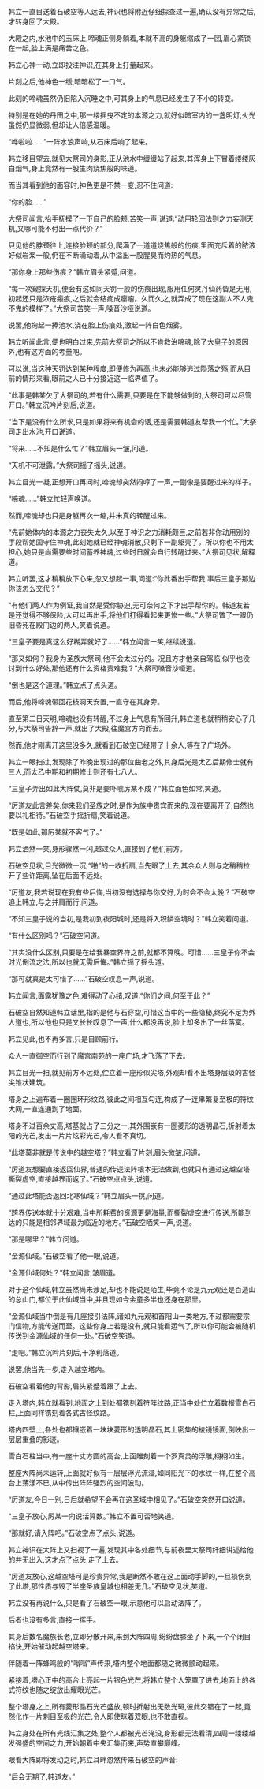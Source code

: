 
韩立一直目送着石破空等人远去,神识也将附近仔细探查过一遍,确认没有异常之后,才转身回了大殿。

大殿之内,水池中的玉床上,啼魂正侧身躺着,本就不高的身躯缩成了一团,眉心紧锁在一起,脸上满是痛苦之色。

韩立心神一动,立即投注神识,在其身上打量起来。

片刻之后,他神色一缓,暗暗松了一口气。

此刻的啼魂虽然仍旧陷入沉睡之中,可其身上的气息已经发生了不小的转变。

特别是在她的丹田之中,那一缕摇曳不定的本源之力,就好似暗室内的一盏明灯,火光虽然仍显微弱,但却让人倍感温暖。

“哗啦啦……”一阵水浪声响,从石床后响了起来。

韩立移目望去,就见大祭司的身影,正从池水中缓缓站了起来,其浑身上下冒着缕缕灰白烟气,身上竟然有一股生肉烧焦般的味道。

而当其看到他的面容时,神色更是不禁一变,忍不住问道:

“你的脸……”

大祭司闻言,抬手抚摸了一下自己的脸颊,苦笑一声,说道:“动用轮回法则之力妄测天机,又哪可能不付出一点代价？”

只见他的脖颈往上,连接脸颊的部分,爬满了一道道烧焦般的伤痕,里面充斥着的脓液好似岩浆一般,仍在不断涌动着,从中溢出一股腥臭而灼热的气息。

“那你身上那些伤痕？”韩立眉头紧蹙,问道。

“每一次窥探天机,便会有这如同天罚一般的伤痕出现,服用任何灵丹仙药皆是无用,初起还只是浓疮瘢痕,之后就会结痂成瘿瘤。久而久之,就弄成了现在这副人不人鬼不鬼的模样了。”大祭司苦笑一声,嗓音沙哑说道。

说罢,他掬起一捧池水,浇在脸上伤痕处,激起一阵白色烟雾。

韩立听闻此言,便也明白过来,先前大祭司之所以不肯救治啼魂,除了大皇子的原因外,也有这方面的考量吧。

可以说,当这种天罚达到某种程度,即便修为再高,也未必能够逃过陨落之殇,而从目前的情形来看,眼前之人已十分接近这一临界值了。

“此事是韩某欠了大祭司的,若有什么需要,只要是在下能够做到的,大祭司可以尽管开口。”韩立沉吟片刻后,说道。

“当下是没有什么所求,只是如果将来有机会的话,还是需要韩道友帮我一个忙。”大祭司走出水池,开口说道。

“将来……不知是什么忙？”韩立眉头一皱,问道。

“天机不可泄露。”大祭司摇了摇头,说道。

韩立目光一凝,正想开口再问时,啼魂却突然闷哼了一声,一副像是要醒过来的样子。

“啼魂……”韩立忙轻声唤道。

然而,啼魂却也只是身躯再次一缩,并未真的转醒过来。

“先前她体内的本源之力丧失太久,以至于神识之力消耗颇巨,之前若非你动用别的手段帮她固守住神魂,此刻她就已经神魂消散,只剩下一副躯壳了。所以你也不用太担心,她只是尚需要些时间蓄养神魂,过些时日就会自行转醒过来。”大祭司见状,解释道。

韩立听罢,这才稍稍放下心来,忽又想起一事,问道:“你此番出手帮我,事后三皇子那边你该怎么交代？”

“有他们两人作为例证,我自然是受你胁迫,无可奈何之下才出手帮你的。韩道友若是还觉得不够保险,大可以再出手,将他们打得看起来更惨一些。”大祭司瞥了一眼仍旧昏死在殿门边的两人,笑着说道。

“三皇子要是真这么好糊弄就好了……”韩立闻言一笑,继续说道。

“那又如何？我身为圣族大祭司,他不会太过分的。况且方才他亲自驾临,似乎也没讨到什么好处,那他还有什么资格责难我？”大祭司嗓音沙哑道。

“倒也是这个道理。”韩立点了点头道。

而后,他将啼魂带回花枝洞天安置,一直守在其身旁。

直至第二日天明,啼魂也没有转醒,不过身上气息有所回升,韩立道也就稍稍安心了几分,与大祭司告辞一声,就出了大殿,往魔宫方向而去。

然而,他才刚离开这里没多久,就看到石破空已经带了十余人,等在了广场外。

韩立一眼扫过,发现除了昨晚出现过的那位曲老之外,其身后光是太乙后期修士就有三人,而太乙中期和初期修士则还有七八人。

“三皇子弄出如此大阵仗,莫非是要吓唬厉某不成？”韩立面色如常,笑道。

“厉道友此言差矣,你来我们圣族之时,是作为族中贵宾而来的,现在要离开了,自然也要以礼相待。”石破空手摇折扇,笑着说道。

“既是如此,那厉某就不客气了。”

韩立洒然一笑,身形骤然一闪,越过众人,直接到了他们前方。

石破空见状,目光微微一沉,“啪”的一收折扇,当先跟了上去,其余众人则与之稍稍拉开了些许距离,坠在后面不远处。

“厉道友,我若说现在我有些后悔,当初没有选择与你交好,为时会不会太晚？”石破空追上韩立,与之并肩而行,问道。

“不知三皇子说的当初,是我初到夜阳城时,还是将入积鳞空境时？”韩立笑着问道。

“有什么区别吗？”石破空问道。

“其实没什么区别,只要是在给我暴空界符之前,就都不算晚。可惜……三皇子你不会时光倒流之法,所以也就无需后悔。”韩立摇了摇头道。

“那可就真是太可惜了……”石破空叹息一声,说道。

韩立闻言,面露犹豫之色,难得动了心绪,叹道:“你们之间,何至于此？”

石破空自然知道韩立话里,指的是他与石穿空,可惜这当中的一些隐秘,终究不足为外人道也,所以他也只是又长长叹息了一声,什么都没再说,脸上却多出了一丝落寞。

韩立见此,也不再多言,只是自顾前行。

众人一直御空而行到了魔宫南苑的一座广场,才飞落了下去。

韩立目光一扫,就见前方不远处,伫立着一座形似尖塔,外观却看不出塔身层级的古怪尖锥状建筑。

塔身之上遍布着一圈圈环形纹路,彼此之间相互勾连,构成了一连串繁复至极的符纹大网,一直连通到了地面。

塔身不过百余丈高,塔基就占了三分之一,其外围嵌有一圈菱形的透明晶石,折射着太阳的光芒,发出一片片炫彩光芒,令人看不真切。

“此塔莫非就是传说中的越空塔？”韩立看了片刻,眉头微皱,问道。

“厉道友想要直接返回仙界,普通的传送法阵根本无法做到,也就只有通过这越空塔撕裂虚空,直接越界而返了。”石破空点点头,说道。

“通过此塔能否返回北寒仙域？”韩立眉头一挑,问道。

“跨界传送本就十分艰难,当中所耗费的资源更是海量,而撕裂虚空进行传送,所能到达的只能是相邻界域最为临近的地方。”石破空哂笑一声,说道。

“那是哪里？”韩立问道。

“金源仙域。”石破空看了他一眼,说道。

“金源仙域何处？”韩立闻言,皱眉道。

对于这个仙域,韩立虽然尚未涉足,却也不能说是陌生,毕竟不论是九元观还是百造山的总山门,都位于此仙域当中,并且现如今金童多半也还身在那里。

“金源仙域当中倒是有几座接引法阵,诸如九元观和首阳山一类地方,不过都需要宗门信物,方能传送而至。这些你身上若是没有,就只能看运气了,所以你可能会被随机传送到金源仙域的任何一处。”石破空笑道。

“走吧。”韩立沉吟片刻后,干净利落道。

说罢,他当先一步,走入越空塔内。

石破空看着他的背影,眉头紧蹙着跟了上去。

走入塔内,韩立就看到,地面之上到处都镌刻着符阵纹路,正当中处伫立着数根雪白石柱,上面同样镌刻着各式古怪纹路。

塔内四壁上,各处也都镶嵌着一块块菱形的透明晶石,其上密集的棱镜镜面,倒映出一层层重叠的影迹。

雪白石柱当中,有一座十丈方圆的高台,上面雕刻着一个罗真灵的浮雕,栩栩如生。

整座大阵尚未运转,上面就好似有一层层浮光流溢,如同阳光下的水纹一样,在整个高台上荡漾不已,从中传出阵阵强烈的空间波动。

“厉道友,今日一别,日后就希望不会再在这圣域中相见了。”石破空突然开口说道。

“三皇子放心,厉某一向说话算数。”韩立不置可否地笑道。

“那就好,请入阵吧。”石破空点了点头,说道。

韩立神识在大阵上又扫视了一遍,发现其中各处细节,与前夜里大祭司纤细讲述给他的并无出入,这才点了点头,走了上去。

“厉道友放心,这越空塔可是珍贵异常,我是断然不敢在这上面动手脚的,一旦损伤到了此塔,那性质与毁了半座圣族皇城也相差无几。”石破空见状,笑道。

韩立没有再说什么,只是看了石破空一眼,示意他可以启动法阵了。

后者也没有多言,直接一挥手。

其身后数名魔族长老,立即分散开来,来到大阵四周,纷纷盘膝坐了下来,一个个闭目掐诀,开始催动起越空塔来。

伴随着一阵蜂鸣般的“嗡嗡”声传来,塔内整个地面都随之微微颤动起来。

紧接着,塔心正中的高台上亮起一片银色光芒,将韩立整个人笼罩了进去,地面上的各式符纹也随之绽放出耀眼光芒。

整个塔身之上,所有菱形晶石光芒盛放,顿时折射出无数光斑,彼此交错在了一起,竟然化作一片刺目至极的光芒,令人即使眯着双眼,也不敢直视。

韩立身处在所有光线汇集之处,整个人都被光芒淹没,身形都无法看清,四周一缕缕越发强盛的空间之力,开始朝着中央汇集而来,声势直攀巅峰。

眼看大阵即将发动之时,韩立耳畔忽然传来石破空的声音:

“后会无期了,韩道友。”